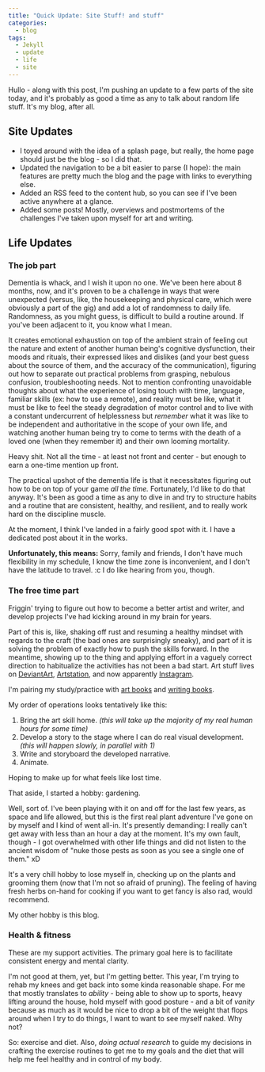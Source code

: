 ```yaml
---
title: "Quick Update: Site Stuff! and stuff"
categories:
  - blog
tags:
  - Jekyll
  - update
  - life
  - site
---
```


Hullo - along with this post, I'm pushing an update to a few parts of the site today, and it's probably as good a time as any to talk about random life stuff. It's my blog, after all.

## Site Updates

 - I toyed around with the idea of a splash page, but really, the home page should just be the blog - so I did that.
 - Updated the navigation to be a bit easier to parse (I hope): the main features are pretty much the blog and the page with links to everything else.
 - Added an RSS feed to the content hub, so you can see if I've been active anywhere at a glance.
 - Added some posts! Mostly, overviews and postmortems of the challenges I've taken upon myself for art and writing.


## Life Updates

### The job part

Dementia is whack, and I wish it upon no one. We've been here about 8 months, now, and it's proven to be a challenge in ways that were unexpected (versus, like, the housekeeping and physical care, which were obviously a part of the gig) and add a lot of randomness to daily life. Randomness, as you might guess, is difficult to build a routine around. If you've been adjacent to it, you know what I mean.

It creates emotional exhaustion on top of the ambient strain of feeling out the nature and extent of another human being's cognitive dysfunction, their moods and rituals, their expressed likes and dislikes (and your best guess about the source of them, and the accuracy of the communication), figuring out how to separate out practical problems from grasping, nebulous confusion, troubleshooting needs. Not to mention confronting unavoidable thoughts about what the experience of losing touch with time, language, familiar skills (ex: how to use a remote), and reality must be like, what it must be like to feel the steady degradation of motor control and to live with a constant undercurrent of helplessness but *remember* what it was like to be independent and authoritative in the scope of your own life, and watching another human being try to come to terms with the death of a loved one (when they remember it) and their own looming mortality. 

Heavy shit. Not all the time - at least not front and center - but enough to earn a one-time mention up front.

The practical upshot of the dementia life is that it necessitates figuring out how to be on top of your game *all the time.* Fortunately, I'd like to do that anyway. It's been as good a time as any to dive in and try to structure habits and a routine that are consistent, healthy, and resilient, and to really work hard on the discipline muscle. 

At the moment, I think I've landed in a fairly good spot with it. I have a dedicated post about it in the works.

**Unfortunately, this means:** Sorry, family and friends, I don't have much flexibility in my schedule, I know the time zone is inconvenient, and I don't have the latitude to travel. :c I do like hearing from you, though.

### The free time part

Friggin' trying to figure out how to become a better artist and writer, and develop projects I've had kicking around in my brain for years. 

Part of this is, like, shaking off rust and resuming a healthy mindset with regards to the craft (the bad ones are surprisingly sneaky), and part of it is solving the problem of exactly how to push the skills forward. In the meantime, showing up to the thing and applying effort in a vaguely correct direction to habitualize the activities has not been a bad start. Art stuff lives on [DeviantArt](https://www.deviantart.com/pandoramic), [Artstation](https://www.artstation.com/pandoramic), and now apparently [Instagram](https://www.instagram.com/pandoramicart/). 

I'm pairing my study/practice with [art books](https://www.goodreads.com/review/list/144026969?shelf=art) and [writing books](https://www.goodreads.com/review/list/144026969?shelf=writing). 

My order of operations looks tentatively like this: 
1. Bring the art skill home. *(this will take up the majority of my real human hours for some time)*
2. Develop a story to the stage where I can do real visual development. *(this will happen slowly, in parallel with 1)*
3. Write and storyboard the developed narrative.
4. Animate.

Hoping to make up for what feels like lost time.

That aside, I started a hobby: gardening. 

Well, sort of. I've been playing with it on and off for the last few years, as space and life allowed, but this is the first real plant adventure I've gone on by myself and I kind of went all-in. It's presently demanding: I really can't get away with less than an hour a day at the moment. It's my own fault, though - I got overwhelmed with other life things and did not listen to the ancient wisdom of "nuke those pests as soon as you see a single one of them." xD 

It's a very chill hobby to lose myself in, checking up on the plants and grooming them (now that I'm not so afraid of pruning). The feeling of having fresh herbs on-hand for cooking if you want to get fancy is also rad, would recommend.

My other hobby is this blog. 

### Health & fitness

These are my support activities. The primary goal here is to facilitate consistent energy and mental clarity. 

I'm not good at them, yet, but I'm getting better. This year, I'm trying to rehab my knees and get back into some kinda reasonable shape. For me that mostly translates to *ability* - being able to show up to sports, heavy lifting around the house, hold myself with good posture - and a bit of *vanity* because as much as it would be nice to drop a bit of the weight that flops around when I try to do things, I want to want to see myself naked. Why not? 

So: exercise and diet. Also, *doing actual research* to guide my decisions in crafting the exercise routines to get me to my goals and the diet that will help me feel healthy and in control of my body.